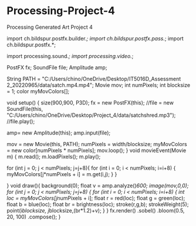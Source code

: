# Processing-Project-4
Processing Generated Art Project 4

import ch.bildspur.postfx.builder.*;
import ch.bildspur.postfx.pass.*;
import ch.bildspur.postfx.*;

import processing.sound.*;
import processing.video.*;

PostFX fx; 
SoundFile file;
Amplitude amp;

String PATH = "C:/Users/chino/OneDrive/Desktop/IT5016D_Assessment 2_20220965/data/satch.mp4.mp4";
Movie mov; 
int numPixels;
int blocksize = 1;
color myMovColors[];

void setup() {
size(900,900, P3D);
fx = new PostFX(this);
//file = new SoundFile(this, "C:/Users/chino/OneDrive/Desktop/Project_4/data/satchshred.mp3");
//file.play();


amp= new Amplitude(this);
amp.input(file);

 mov = new Movie(this, PATH);
 numPixels = width/blocksize;
 myMovColors = new color[numPixels * numPixels];
 mov.loop();
}
void movieEvent(Movie m) {
  m.read();
  m.loadPixels();
  m.play();
  
  for (int j = 0; j < numPixels; j=j+8){
   for (int i = 0; i < numPixels; i=i+8) {
     myMovColors[j*numPixels + i] = m.get(i,j);
    }
  }

}
void draw(){
  background(0);
  float v = amp.analyze()*600;
  image(mov,0,0);
  for (int j = 0; j < numPixels; j=j+8) {
   for (int i = 0; i < numPixels; i=i+8) {
     int loc = myMovColors[j*numPixels + i];
     float r = red(loc);
     float g = green(loc);
     float b = blue(loc);
     float br = brightness(loc);
     stroke(r,g,b);
     strokeWeight(5);
     point(i*blocksize, j*blocksize,(br*1.2)+v);
    }
  }
fx.render()
.sobel()
.bloom(0.5, 20, 100)
.compose();
}

  

  
